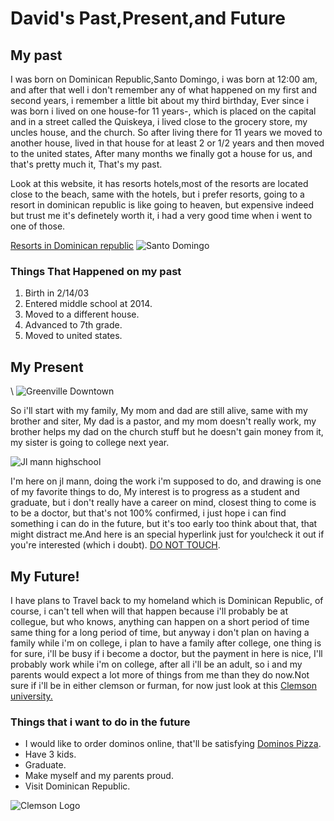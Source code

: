 <!DOCTYPE html>

<html>

<head>
<title>David's Past,Present,and Future</title>
<meta name="viewport" content="width=device-width, initial-scale=1">
<link rel="stylesheet" href="main.css">
</head>

<body>

<h1>David's Past,Present,and Future</h1>


<h2>My past</h2>

<p>I was born on Dominican Republic,Santo Domingo, i was born at 12:00 am, and after that well i don't remember any of what happened on my first and second years, i remember a little bit about my third birthday, Ever since i was born i lived on one house-for 11 years-, which is placed on the capital and in a street called the Quiskeya, i lived close to the grocery store, my uncles house, and the church. So after living there for 11 years we moved to another house, lived in that house for at least 2 or 1/2 years and then moved to the united states, After many months we finally got a house for us, and that's pretty much it, That's my past.</p><p>Look at this website, it has resorts hotels,most of the resorts are located close to the beach, same with the hotels, but i prefer resorts, going to a resort in dominican republic is like going to heaven, but expensive indeed but trust me it's definetely worth it, i had a very good time when i went to one of those.</p>
<a href="https://www.tripadvisor.com/Hotels-g147293-Punta_Cana_La_Altagracia_Province_Dominican_Republic-Hotels.html">Resorts in Dominican republic</a>

<img class="center" src="img/Santo-Domingo.jpg" alt="Santo Domingo">

<h3>Things That Happened on my past</h3>

<ol>
  <li>Birth in 2/14/03</li>
  <li>Entered middle school at 2014.</li>
  <li> Moved to a different house.</li>
  <li>Advanced to 7th grade.</li>
  <li>Moved to united states.</li>
</ol>

<h2>My Present</h2>\

<img class="left" src="img/liberty-bridge-in-downtown-greenville-sc-at-sunrise-willie-harper.jpg" alt="Greenville Downtown">

<p>So i'll start with my family, My mom and dad are still alive, same with my brother and siter, My dad is a pastor, and my mom doesn't really work, my brother helps my dad on the church stuff but he doesn't gain money from it, my sister is going to college next year.</p>

<img class="left" src="img/jlmann.jpg" alt="Jl mann highschool">

<p>I'm here on jl mann, doing the work i'm supposed to do, and drawing is one of my favorite things to do, My interest is to progress as a student and graduate, but i don't really have a career on mind, closest thing to come is to be a doctor, but that's not 100% confirmed, i just hope i can find something i can do in the future, but it's too early too think about that, that might distract me.And here is an special hyperlink just for you!check it out if you're interested (which i doubt). <a href="https://www.lifeishard.ro/">DO NOT TOUCH</a>.</p>

<h2> My Future!</h2>

<p>I have plans to Travel back to my homeland which is Dominican Republic, of course, i can't tell when will that happen because i'll probably be at collegue, but who knows, anything can happen on a short period of time same thing for a long period of time, but anyway i don't plan on having a family while i'm on college, i plan to have a family after college, one thing is for sure, i'll be busy if i become a doctor, but the payment in here is nice, I'll probably work while i'm on college, after all i'll be an adult, so i and my parents would expect a lot more of things from me than they do now.Not sure if i'll be in either clemson or furman, for now just look at this <a href="http://www.clemson.edu/">Clemson university.</a></p>

<h3>Things that i want to do in the future</h3>

<ul>
  <li>I would like to order dominos online, that'll be satisfying <a href="https://www.dominos.com/en/">Dominos Pizza</a>.</li>
  <li>Have 3 kids.</li>
  <li>Graduate.</li>
  <li>Make myself and my parents proud.</li>
  <li>Visit Dominican Republic.</li>
</ul>

<img class="center" src="img/clemson.png" alt="Clemson Logo">

</body>
</html>
